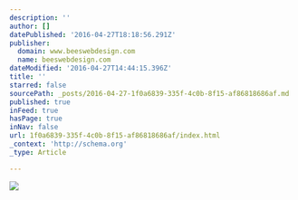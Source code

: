 ```yaml
---
description: ''
author: []
datePublished: '2016-04-27T18:18:56.291Z'
publisher:
  domain: www.beeswebdesign.com
  name: beeswebdesign.com
dateModified: '2016-04-27T14:44:15.396Z'
title: ''
starred: false
sourcePath: _posts/2016-04-27-1f0a6839-335f-4c0b-8f15-af86818686af.md
published: true
inFeed: true
hasPage: true
inNav: false
url: 1f0a6839-335f-4c0b-8f15-af86818686af/index.html
_context: 'http://schema.org'
_type: Article

---
```

![](http://www.beeswebdesign.com/images/index_07.gif)